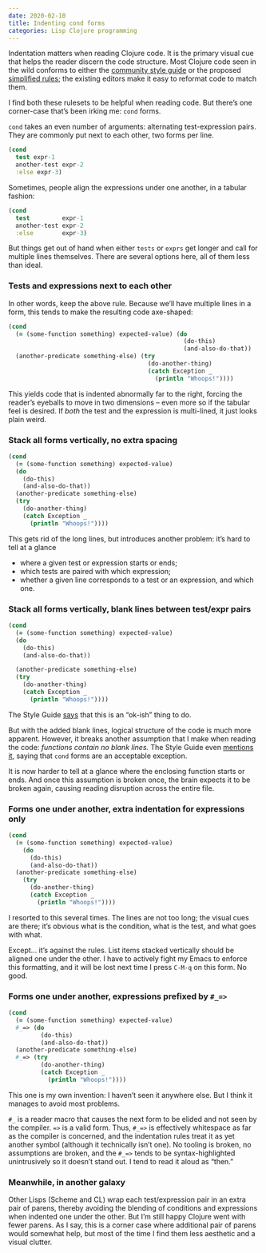 ```yaml
---
date: 2020-02-10
title: Indenting cond forms
categories: Lisp Clojure programming
---
```


Indentation matters when reading Clojure code. It is the primary visual cue that helps the reader discern the code structure. Most Clojure code seen in the wild conforms to either the [community style guide][1] or the proposed [simplified rules][2]; the existing editors make it easy to reformat code to match them.

I find both these rulesets to be helpful when reading code. But there’s one corner-case that’s been irking me: `cond` forms.

`cond` takes an even number of arguments: alternating test-expression pairs. They are commonly put next to each other, two forms per line.

```clojure
(cond
  test expr-1
  another-test expr-2
  :else expr-3)
```

Sometimes, people align the expressions under one another, in a tabular fashion:

```clojure
(cond
  test         expr-1
  another-test expr-2
  :else        expr-3)
```

But things get out of hand when either `tests` or `exprs` get longer and call for multiple lines themselves. There are several options here, all of them less than ideal.

### Tests and expressions next to each other

In other words, keep the above rule. Because we’ll have multiple lines in a form, this tends to make the resulting code axe-shaped:

```clojure
(cond
  (= (some-function something) expected-value) (do
                                                 (do-this)
                                                 (and-also-do-that))
  (another-predicate something-else) (try
                                       (do-another-thing)
                                       (catch Exception _
                                         (println "Whoops!"))))
```

This yields code that is indented abnormally far to the right, forcing the reader’s eyeballs to move in two dimensions – even more so if the tabular feel is desired. If _both_ the test and the expression is multi-lined, it just looks plain weird.

### Stack all forms vertically, no extra spacing

```clojure
(cond
  (= (some-function something) expected-value)
  (do
    (do-this)
    (and-also-do-that))
  (another-predicate something-else)
  (try
    (do-another-thing)
    (catch Exception _
      (println "Whoops!"))))
```

This gets rid of the long lines, but introduces another problem: it’s hard to tell at a glance

- where a given test or expression starts or ends;
- which tests are paired with which expression;
- whether a given line corresponds to a test or an expression, and which one.

### Stack all forms vertically, blank lines between test/expr pairs

```clojure
(cond
  (= (some-function something) expected-value)
  (do
    (do-this)
    (and-also-do-that))

  (another-predicate something-else)
  (try
    (do-another-thing)
    (catch Exception _
      (println "Whoops!"))))
```

The Style Guide [says][3] that this is an “ok-ish” thing to do.

But with the added blank lines, logical structure of the code is much more apparent. However, it breaks another assumption that I make when reading the code: _functions contain no blank lines._ The Style Guide even [mentions it][4], saying that `cond` forms are an acceptable exception.

It is now harder to tell at a glance where the enclosing function starts or ends. And once this assumption is broken once, the brain expects it to be broken again, causing reading disruption across the entire file.

### Forms one under another, extra indentation for expressions only

```clojure
(cond
  (= (some-function something) expected-value)
    (do
      (do-this)
      (and-also-do-that))
  (another-predicate something-else)
    (try
      (do-another-thing)
      (catch Exception _
        (println "Whoops!"))))
```

I resorted to this several times. The lines are not too long; the visual cues are there; it’s obvious what is the condition, what is the test, and what goes with what.

Except… it’s against the rules. List items stacked vertically should be aligned one under the other. I have to actively fight my Emacs to enforce this formatting, and it will be lost next time I press `C-M-q` on this form. No good.

### Forms one under another, expressions prefixed by `#_=>`

```clojure
(cond
  (= (some-function something) expected-value)
  #_=> (do
         (do-this)
         (and-also-do-that))
  (another-predicate something-else)
  #_=> (try
         (do-another-thing)
         (catch Exception _
           (println "Whoops!"))))
```

This one is my own invention: I haven’t seen it anywhere else. But I think it manages to avoid most problems.

`#_` is a reader macro that causes the next form to be elided and not seen by the compiler. `=>` is a valid form. Thus, `#_=>` is effectively whitespace as far as the compiler is concerned, and the indentation rules treat it as yet another symbol (although it technically isn’t one). No tooling is broken, no assumptions are broken, and the `#_=>` tends to be
syntax-highlighted unintrusively so it doesn’t stand out. I tend to read it aloud as “then.”

### Meanwhile, in another galaxy

Other Lisps (Scheme and CL) wrap each test/expression pair in an extra pair of parens, thereby avoiding the blending of conditions and expressions when indented one under the other.
But I’m still happy Clojure went with fewer parens. As I say, this is a corner case where additional pair of parens would somewhat help, but most of the time I find them less
aesthetic and a visual clutter.

 [1]: https://github.com/bbatsov/clojure-style-guide#source-code-layout-organization
 [2]: https://tonsky.me/blog/clojurefmt/
 [3]: https://github.com/bbatsov/clojure-style-guide#short-forms-in-cond
 [4]: https://github.com/bbatsov/clojure-style-guide#no-blank-lines-within-def-forms
